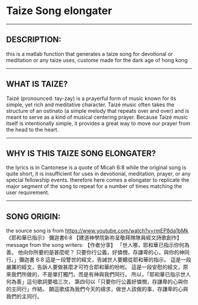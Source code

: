 # Taize Song elongater

--------------------------------------------
## DESCRIPTION:
this is a matlab function that generates a taize song for devotional
or meditation or any taize uses, custome made for the dark age of hong kong

--------------------------------------------
## WHAT IS TAIZE?
Taizé (pronounced: tay-zay) is a prayerful form of music known for its
simple, yet rich and meditative character. Taizé music often takes the
structure of an ostinato (a simple melody that repeats over and over)
and is meant to serve as a kind of musical centering prayer. Because
Taizé music itself is intentionally simple, it provides a great way to
move our prayer from the head to the heart.

--------------------------------------------
## WHY IS THIS TAIZE SONG ELONGATER?
the lyrics is in Cantonese is a quote of Micah 6:8
while the original song is quite short, it is insufficient for uses
in devotional, meditation, prayer, or any special fellowship events.
therefore here comes a elongater to replicate the major segment of
the song to repeat for a number of times matching the user requirement.

--------------------------------------------
## SONG ORIGIN:
the source song is from https://www.youtube.com/watch?v=rmEP8da1bMk
《耶和華已指示》 彌迦書6:8 【建道神學院新祢呈敬拜隊隊員經文詩歌創作】
message from the song writers:
【作者分享】
「世人哪，耶和華已指示你何為善。 他向你所要的是甚麼呢？
只要你行公義，好憐憫，存謙卑的心，與你的神同行。」彌迦書 6:8
這是一段警世的經文，告誡世人要聽從耶和華的指示。
這是一段嚴厲的經文，告訴人要做甚麼才可符合耶和華的吩咐。
這是一段安慰的經文，原來我們所做的，不是單打獨鬥，而是有神與我們同行。
所以，「耶和華已指示世人何為善」這句歌詞要唱三次，
第四句以「只要你行公義好憐憫，存謙卑的心與你的主同行」作結。
願這歌成為我們今天的禱求，做世人該做的事，存謙卑的心與我們的主同行。
